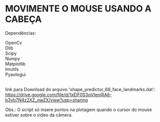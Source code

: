 # MOVIMENTE O MOUSE USANDO A CABEÇA
Dependências:

OpenCv</br>
Dlib</br>
Scipy</br>
Numpy</br>
Matplotlib</br>
Imutils</br>
Pyautogui</br>
</br>

link para Download do arquivo 'shape_predictor_68_face_landmarks.dat':  https://drive.google.com/file/d/1xEIF0S3qVIemRA6-b3vb7N4z2XZ_nwZX/view?usp=sharing 
</br>

Obs.: O script só insere pontos na plotagem quando o cursor do mouse estiver sobre o video da câmera.
